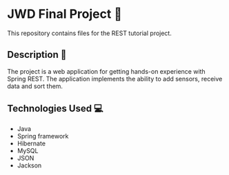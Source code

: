 # JWD Final Project 🚀

This repository contains files for the REST tutorial project.

## Description 📝

The project is a web application for getting hands-on experience with Spring REST. The application implements the ability to add sensors, receive data and sort them.

## Technologies Used 💻

- Java
- Spring framework
- Hibernate
- MySQL
- JSON
- Jackson

